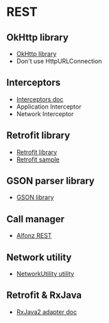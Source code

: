REST
====


OkHttp library
--------------

- [OkHttp library](https://github.com/square/okhttp)
- Don't use HttpURLConnection


Interceptors
------------

- [Interceptors doc](https://github.com/square/okhttp/wiki/Interceptors)
- Application Interceptor
- Network Interceptor


Retrofit library
----------------

- [Retrofit library](https://github.com/square/retrofit)
- [Retrofit sample](https://github.com/petrnohejl/Alfonz/tree/master/samples/src/main/java/org/alfonz/samples/alfonzrest)


GSON parser library
-------------------

- [GSON library](https://github.com/google/gson)


Call manager
------------

- [Alfonz REST](https://github.com/petrnohejl/Alfonz/tree/master/alfonz-rest)


Network utility
---------------

- [NetworkUtility utility](https://github.com/petrnohejl/Alfonz/blob/master/alfonz-utility/src/main/java/org/alfonz/utility/NetworkUtility.java)


Retrofit & RxJava
-----------------

- [RxJava2 adapter doc](https://github.com/square/retrofit/tree/master/retrofit-adapters/rxjava2)

